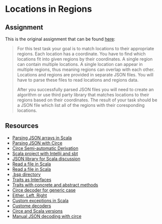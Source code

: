 # Locations in Regions
## Assignment
This is the original assignment that can be found [here](https://github.com/traveltime-dev/internship-task):
>For this test task your goal is to match locations to their appropriate regions. Each location has a coordinate. You have to find which locations fit into given regions by their coordinates. A single region can contain multiple locations. A single location can appear in multiple regions, thus meaning regions can overlap with each other. Locations and regions are provided in separate JSON files. You will have to parse these files to read locations and regions data.
>
>After you successfully parsed JSON files you will need to create an algorithm or use third party library that matches locations to their regions based on their coordinates. The result of your task should be a JSON file which list all of the regions with their coresponding locations.
## Resources
- [Parsing JSON arrays in Scala](https://medium.com/@djoepramono/how-to-parse-json-in-scala-c024cb44f66b)
- [Parsing JSON with Circe](https://www.baeldung.com/scala/circe-json)
- [Circe Semi-automatic Derivation](https://circe.github.io/circe/codecs/semiauto-derivation.html)
- [Scala project with Intellij and sbt](https://docs.scala-lang.org/getting-started/intellij-track/building-a-scala-project-with-intellij-and-sbt.html)
- [JSON library for Scala discussion](https://stackoverflow.com/questions/8054018/what-json-library-to-use-in-scala)
- [Read a file in Scala](https://www.baeldung.com/scala/read-file-from-resources)
- [Read a file in Scala](https://stackoverflow.com/questions/1284423/read-entire-file-in-scala)
- [.bsp directory](https://users.scala-lang.org/t/solved-should-i-add-bsp-directory-in-gitignore/6921)
- [Traits as Interfaces](https://docs.scala-lang.org/overviews/scala-book/traits-interfaces.html)
- [Traits with concrete and abstract methods](https://docs.scala-lang.org/overviews/scala-book/traits-abstract-mixins.html)
- [Circe decoder for generic case](https://stackoverflow.com/a/54401034)
- [Either, Left, Right](https://alvinalexander.com/scala/scala-either-left-right-example-option-some-none-null/)
- [Custom exceptions in Scala](https://stackoverflow.com/questions/38243530/custom-exception-in-scala)
- [Custome decoders](https://circe.github.io/circe/codecs/custom-codecs.html)
- [Circe and Scala versions](https://circe.github.io/circe/)
- [Manual JSON decoding with circe](https://medium.com/@djoepramono/how-to-parse-json-in-scala-c024cb44f66b)